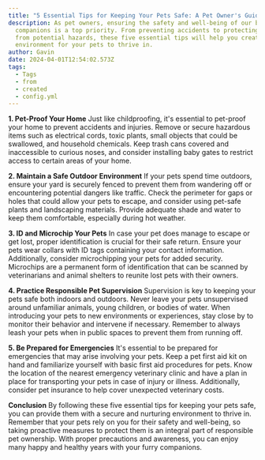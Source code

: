 ```yaml
---
title: "5 Essential Tips for Keeping Your Pets Safe: A Pet Owner's Guide"
description: As pet owners, ensuring the safety and well-being of our beloved
  companions is a top priority. From preventing accidents to protecting them
  from potential hazards, these five essential tips will help you create a safe
  environment for your pets to thrive in.
author: Gavin
date: 2024-04-01T12:54:02.573Z
tags:
  - Tags
  - from
  - created
  - config.yml
---
```

**1. Pet-Proof Your Home**
Just like childproofing, it's essential to pet-proof your home to prevent accidents and injuries. Remove or secure hazardous items such as electrical cords, toxic plants, small objects that could be swallowed, and household chemicals. Keep trash cans covered and inaccessible to curious noses, and consider installing baby gates to restrict access to certain areas of your home.

**2. Maintain a Safe Outdoor Environment**
If your pets spend time outdoors, ensure your yard is securely fenced to prevent them from wandering off or encountering potential dangers like traffic. Check the perimeter for gaps or holes that could allow your pets to escape, and consider using pet-safe plants and landscaping materials. Provide adequate shade and water to keep them comfortable, especially during hot weather.

**3. ID and Microchip Your Pets**
In case your pet does manage to escape or get lost, proper identification is crucial for their safe return. Ensure your pets wear collars with ID tags containing your contact information. Additionally, consider microchipping your pets for added security. Microchips are a permanent form of identification that can be scanned by veterinarians and animal shelters to reunite lost pets with their owners.

**4. Practice Responsible Pet Supervision**
Supervision is key to keeping your pets safe both indoors and outdoors. Never leave your pets unsupervised around unfamiliar animals, young children, or bodies of water. When introducing your pets to new environments or experiences, stay close by to monitor their behavior and intervene if necessary. Remember to always leash your pets when in public spaces to prevent them from running off.

**5. Be Prepared for Emergencies**
It's essential to be prepared for emergencies that may arise involving your pets. Keep a pet first aid kit on hand and familiarize yourself with basic first aid procedures for pets. Know the location of the nearest emergency veterinary clinic and have a plan in place for transporting your pets in case of injury or illness. Additionally, consider pet insurance to help cover unexpected veterinary costs.

**Conclusion**
By following these five essential tips for keeping your pets safe, you can provide them with a secure and nurturing environment to thrive in. Remember that your pets rely on you for their safety and well-being, so taking proactive measures to protect them is an integral part of responsible pet ownership. With proper precautions and awareness, you can enjoy many happy and healthy years with your furry companions.